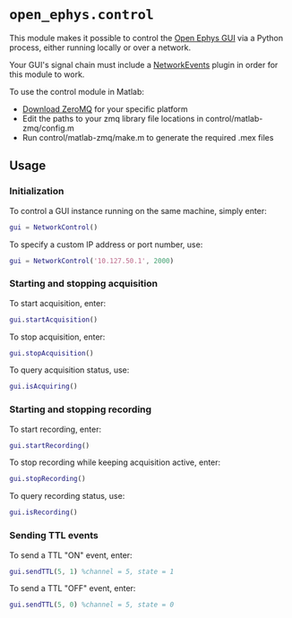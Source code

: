 # `open_ephys.control`

This module makes it possible to control the [Open Ephys GUI](https://open-ephys.org/gui) via a Python process, either running locally or over a network.

Your GUI's signal chain must include a [NetworkEvents](https://open-ephys.github.io/gui-docs/User-Manual/Plugins/Network-Events.html) plugin in order for this module to work.

To use the control module in Matlab:

- [Download ZeroMQ](https://zeromq.org/download/) for your specific platform
- Edit the paths to your zmq library file locations in control/matlab-zmq/config.m
- Run control/matlab-zmq/make.m to generate the required .mex files

## Usage

### Initialization

To control a GUI instance running on the same machine, simply enter:

```matlab
gui = NetworkControl()
```

To specify a custom IP address or port number, use:

```matlab
gui = NetworkControl('10.127.50.1', 2000)
```

### Starting and stopping acquisition

To start acquisition, enter:

```matlab
gui.startAcquisition()
```

To stop acquisition, enter:

```matlab
gui.stopAcquisition()
```
    
To query acquisition status, use:

```matlab
gui.isAcquiring()
```

### Starting and stopping recording

To start recording, enter:

```matlab
gui.startRecording()
```

To stop recording while keeping acquisition active, enter:

```matlab
gui.stopRecording()
```
    
To query recording status, use:

```matlab
gui.isRecording()
```

### Sending TTL events

To send a TTL "ON" event, enter:

```matlab
gui.sendTTL(5, 1) %channel = 5, state = 1
```

To send a TTL "OFF" event, enter:

```matlab
gui.sendTTL(5, 0) %channel = 5, state = 0
```
